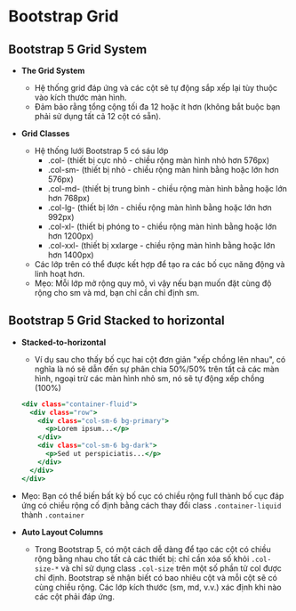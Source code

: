 # Bootstrap Grid

## Bootstrap 5 Grid System

- **The Grid System**

  - Hệ thống grid đáp ứng và các cột sẽ tự động sắp xếp lại tùy thuộc vào kích thước màn hình.
  - Đảm bảo rằng tổng cộng tối đa 12 hoặc ít hơn (không bắt buộc bạn phải sử dụng tất cả 12 cột có sẵn).

- **Grid Classes**
  - Hệ thống lưới Bootstrap 5 có sáu lớp
    - .col- (thiết bị cực nhỏ - chiều rộng màn hình nhỏ hơn 576px)
    - .col-sm- (thiết bị nhỏ - chiều rộng màn hình bằng hoặc lớn hơn 576px)
    - .col-md- (thiết bị trung bình - chiều rộng màn hình bằng hoặc lớn hơn 768px)
    - .col-lg- (thiết bị lớn - chiều rộng màn hình bằng hoặc lớn hơn 992px)
    - .col-xl- (thiết bị phóng to - chiều rộng màn hình bằng hoặc lớn hơn 1200px)
    - .col-xxl- (thiết bị xxlarge - chiều rộng màn hình bằng hoặc lớn hơn 1400px)
  - Các lớp trên có thể được kết hợp để tạo ra các bố cục năng động và linh hoạt hơn.
  - Mẹo: Mỗi lớp mở rộng quy mô, vì vậy nếu bạn muốn đặt cùng độ rộng cho sm và md, bạn chỉ cần chỉ định sm.

## Bootstrap 5 Grid Stacked to horizontal

- **Stacked-to-horizontal**

  - Ví dụ sau cho thấy bố cục hai cột đơn giản "xếp chồng lên nhau", có nghĩa là nó sẽ dẫn đến sự phân chia 50%/50% trên tất cả các màn hình, ngoại trừ các màn hình nhỏ sm, nó sẽ tự động xếp chồng (100%)

  ```htm
  <div class="container-fluid">
    <div class="row">
      <div class="col-sm-6 bg-primary">
        <p>Lorem ipsum...</p>
      </div>
      <div class="col-sm-6 bg-dark">
        <p>Sed ut perspiciatis...</p>
      </div>
    </div>
  </div>
  ```

 - Mẹo: Bạn có thể biến bất kỳ bố cục có chiều rộng full thành bố cục đáp ứng có chiều rộng cố định bằng cách thay đổi class `.container-liquid` thành `.container`

- **Auto Layout Columns**
  - Trong Bootstrap 5, có một cách dễ dàng để tạo các cột có chiều rộng bằng nhau cho tất cả các thiết bị: chỉ cần xóa số khỏi `.col-size-*` và chỉ sử dụng class `.col-size` trên một số phần tử col được chỉ định. Bootstrap sẽ nhận biết có bao nhiêu cột và mỗi cột sẽ có cùng chiều rộng. Các lớp kích thước (sm, md, v.v.) xác định khi nào các cột phải đáp ứng.
